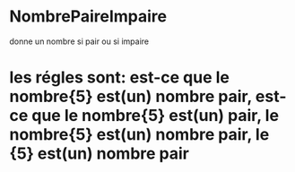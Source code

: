 # NombrePaireImpaire
 donne un nombre si pair ou si impaire
# les régles sont: est-ce que le nombre{5} est(un) nombre pair, est-ce que le nombre{5} est(un) pair, le nombre{5} est(un) nombre pair, le {5} est(un) nombre pair
